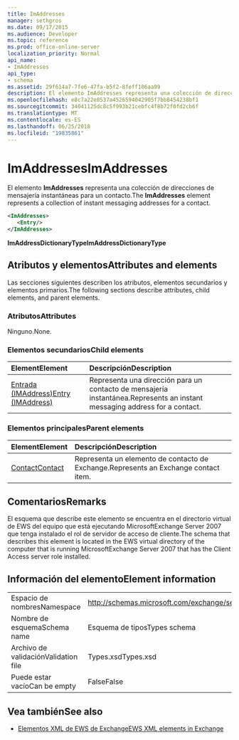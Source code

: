```yaml
---
title: ImAddresses
manager: sethgros
ms.date: 09/17/2015
ms.audience: Developer
ms.topic: reference
ms.prod: office-online-server
localization_priority: Normal
api_name:
- ImAddresses
api_type:
- schema
ms.assetid: 29f614a7-7fe6-47fa-b5f2-8feff106aa99
description: El elemento ImAddresses representa una colección de direcciones de mensajería instantáneas para un contacto.
ms.openlocfilehash: e8c7a22e8537a4526594042905f7bb8454238bf1
ms.sourcegitcommit: 34041125dc8c5f993b21cebfc4f8b72f0fd2cb6f
ms.translationtype: MT
ms.contentlocale: es-ES
ms.lasthandoff: 06/25/2018
ms.locfileid: "19835861"
---
```

# <a name="imaddresses"></a><span data-ttu-id="ffa08-103">ImAddresses</span><span class="sxs-lookup"><span data-stu-id="ffa08-103">ImAddresses</span></span>

<span data-ttu-id="ffa08-104">El elemento **ImAddresses** representa una colección de direcciones de mensajería instantáneas para un contacto.</span><span class="sxs-lookup"><span data-stu-id="ffa08-104">The **ImAddresses** element represents a collection of instant messaging addresses for a contact.</span></span> 
  
```xml
<ImAddresses>
   <Entry/>
</ImAddresses>
```

 <span data-ttu-id="ffa08-105">**ImAddressDictionaryType**</span><span class="sxs-lookup"><span data-stu-id="ffa08-105">**ImAddressDictionaryType**</span></span>
## <a name="attributes-and-elements"></a><span data-ttu-id="ffa08-106">Atributos y elementos</span><span class="sxs-lookup"><span data-stu-id="ffa08-106">Attributes and elements</span></span>

<span data-ttu-id="ffa08-107">Las secciones siguientes describen los atributos, elementos secundarios y elementos primarios.</span><span class="sxs-lookup"><span data-stu-id="ffa08-107">The following sections describe attributes, child elements, and parent elements.</span></span>
  
### <a name="attributes"></a><span data-ttu-id="ffa08-108">Atributos</span><span class="sxs-lookup"><span data-stu-id="ffa08-108">Attributes</span></span>

<span data-ttu-id="ffa08-109">Ninguno.</span><span class="sxs-lookup"><span data-stu-id="ffa08-109">None.</span></span>
  
### <a name="child-elements"></a><span data-ttu-id="ffa08-110">Elementos secundarios</span><span class="sxs-lookup"><span data-stu-id="ffa08-110">Child elements</span></span>

|<span data-ttu-id="ffa08-111">**Element**</span><span class="sxs-lookup"><span data-stu-id="ffa08-111">**Element**</span></span>|<span data-ttu-id="ffa08-112">**Descripción**</span><span class="sxs-lookup"><span data-stu-id="ffa08-112">**Description**</span></span>|
|:-----|:-----|
|[<span data-ttu-id="ffa08-113">Entrada (IMAddress)</span><span class="sxs-lookup"><span data-stu-id="ffa08-113">Entry (IMAddress)</span></span>](entry-imaddress.md) <br/> |<span data-ttu-id="ffa08-114">Representa una dirección para un contacto de mensajería instantánea.</span><span class="sxs-lookup"><span data-stu-id="ffa08-114">Represents an instant messaging address for a contact.</span></span>  <br/> |
   
### <a name="parent-elements"></a><span data-ttu-id="ffa08-115">Elementos principales</span><span class="sxs-lookup"><span data-stu-id="ffa08-115">Parent elements</span></span>

|<span data-ttu-id="ffa08-116">**Element**</span><span class="sxs-lookup"><span data-stu-id="ffa08-116">**Element**</span></span>|<span data-ttu-id="ffa08-117">**Descripción**</span><span class="sxs-lookup"><span data-stu-id="ffa08-117">**Description**</span></span>|
|:-----|:-----|
|[<span data-ttu-id="ffa08-118">Contact</span><span class="sxs-lookup"><span data-stu-id="ffa08-118">Contact</span></span>](contact.md) <br/> |<span data-ttu-id="ffa08-119">Representa un elemento de contacto de Exchange.</span><span class="sxs-lookup"><span data-stu-id="ffa08-119">Represents an Exchange contact item.</span></span>  <br/> |
   
## <a name="remarks"></a><span data-ttu-id="ffa08-120">Comentarios</span><span class="sxs-lookup"><span data-stu-id="ffa08-120">Remarks</span></span>

<span data-ttu-id="ffa08-121">El esquema que describe este elemento se encuentra en el directorio virtual de EWS del equipo que está ejecutando MicrosoftExchange Server 2007 que tenga instalado el rol de servidor de acceso de cliente.</span><span class="sxs-lookup"><span data-stu-id="ffa08-121">The schema that describes this element is located in the EWS virtual directory of the computer that is running MicrosoftExchange Server 2007 that has the Client Access server role installed.</span></span>
  
## <a name="element-information"></a><span data-ttu-id="ffa08-122">Información del elemento</span><span class="sxs-lookup"><span data-stu-id="ffa08-122">Element information</span></span>

|||
|:-----|:-----|
|<span data-ttu-id="ffa08-123">Espacio de nombres</span><span class="sxs-lookup"><span data-stu-id="ffa08-123">Namespace</span></span>  <br/> |http://schemas.microsoft.com/exchange/services/2006/types  <br/> |
|<span data-ttu-id="ffa08-124">Nombre de esquema</span><span class="sxs-lookup"><span data-stu-id="ffa08-124">Schema name</span></span>  <br/> |<span data-ttu-id="ffa08-125">Esquema de tipos</span><span class="sxs-lookup"><span data-stu-id="ffa08-125">Types schema</span></span>  <br/> |
|<span data-ttu-id="ffa08-126">Archivo de validación</span><span class="sxs-lookup"><span data-stu-id="ffa08-126">Validation file</span></span>  <br/> |<span data-ttu-id="ffa08-127">Types.xsd</span><span class="sxs-lookup"><span data-stu-id="ffa08-127">Types.xsd</span></span>  <br/> |
|<span data-ttu-id="ffa08-128">Puede estar vacío</span><span class="sxs-lookup"><span data-stu-id="ffa08-128">Can be empty</span></span>  <br/> |<span data-ttu-id="ffa08-129">False</span><span class="sxs-lookup"><span data-stu-id="ffa08-129">False</span></span>  <br/> |
   
## <a name="see-also"></a><span data-ttu-id="ffa08-130">Vea también</span><span class="sxs-lookup"><span data-stu-id="ffa08-130">See also</span></span>



- [<span data-ttu-id="ffa08-131">Elementos XML de EWS de Exchange</span><span class="sxs-lookup"><span data-stu-id="ffa08-131">EWS XML elements in Exchange</span></span>](ews-xml-elements-in-exchange.md)

